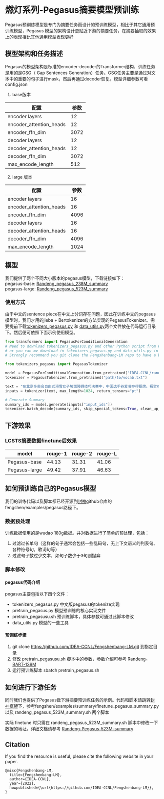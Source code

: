 # 燃灯系列-Pegasus摘要模型预训练
Pegasus预训练模型是专门为摘要任务而设计的预训练模型，相比于其它通用预训练模型，Pegasus 模型的架构设计更贴近下游的摘要任务，在摘要抽取的效果上的表现相比其他通用模型表现更好

## 模型架构和任务描述
Pegasus的模型架构是标准的encoder-decoder的Transformer结构，训练任务是用的是GSG（ Gap Sentences Generation）任务。GSG任务主要是通过对文本中的重要的句子进行mask，然后再通过decoder恢复。模型详细参数可看config.json

1. base版本

| 配置 | 参数 |
| ---- | ---- |
| encoder layers | 12 |
| encoder_attention_heads | 12 |
| encoder_ffn_dim | 3072 |
| decoder layers | 12 |
| decoder_attention_heads| 12 |
| decoder_ffn_dim | 3072 |
| max_encode_length | 512 |

2. large 版本
   
| 配置 | 参数 |
| ---- | ---- |
| encoder layers | 16 |
| encoder_attention_heads | 16 |
| encoder_ffn_dim | 4096 |
| decoder layers | 16 |
| decoder_attention_heads| 16 |
| decoder_ffn_dim | 4096 |
| max_encode_length | 1024 |


## 模型

我们提供了两个不同大小版本的pegasus模型，下载链接如下：<br>
pegasus-base: [Randeng_pegasus_238M_summary](https://huggingface.co/IDEA-CCNL/Randeng_Pegasus_238M_Summary) <br/>
pegasus-large: [Randeng_pegasus_523M_summary](https://huggingface.co/IDEA-CCNL/Randeng_Pegasus_523M_Summary)

### 使用方式

由于中文的sentence piece在中文上分词存在问题，因此在训练中文的pegasus模型时，我们才用的jieba + Bertokenizer的方法实现的PegasusTokenizer。需要提前下载[tokenizers_pegasus.py](https://huggingface.co/IDEA-CCNL/Randeng_Pegasus_523M_Summary/blob/main/tokenizers_pegasus.py) 和 [data_utils.py](https://huggingface.co/IDEA-CCNL/Randeng_Pegasus_523M_Summary/blob/main/data_utils.py)两个文件放在代码运行目录下。然后便可依照下面示例使用模型。

```python
from transformers import PegasusForConditionalGeneration
# Need to download tokenizers_pegasus.py and other Python script from Fengshenbang-LM github repo in advance,
# or you can mv download in tokenizers_pegasus.py and data_utils.py in https://huggingface.co/IDEA-CCNL/Randeng_Pegasus_238M_Summary/tree/main
# Strongly recommend you git clone the Fengshenbang-LM repo to have a better experience

from tokenizers_pegasus import PegasusTokenizer

model = PegasusForConditionalGeneration.from_pretrained("IDEA-CCNL/randeng_pegasus_238M_summary")
tokenizer = PegasusTokenizer.from_pretrained("path/to/vocab.txt")

text = "在北京冬奥会自由式滑雪女子坡面障碍技巧决赛中，中国选手谷爱凌夺得银牌。祝贺谷爱凌！今天上午，自由式滑雪女子坡面障碍技巧决赛举行。决赛分三轮进行，取选手最佳成绩排名决出奖牌。第一跳，中国选手谷爱凌获得69.90分。在12位选手中排名第三。完成动作后，谷爱凌又扮了个鬼脸，甚是可爱。第二轮中，谷爱凌在道具区第三个障碍处失误，落地时摔倒。获得16.98分。网友：摔倒了也没关系，继续加油！在第二跳失误摔倒的情况下，谷爱凌顶住压力，第三跳稳稳发挥，流畅落地！获得86.23分！此轮比赛，共12位选手参赛，谷爱凌第10位出场。网友：看比赛时我比谷爱凌紧张，加油！"
inputs = tokenizer(text, max_length=1024, return_tensors="pt")

# Generate Summary
summary_ids = model.generate(inputs["input_ids"])
tokenizer.batch_decode(summary_ids, skip_special_tokens=True, clean_up_tokenization_spaces=False)[0]
```

## 下游效果

### LCSTS摘要数据finetune后效果

| model | rouge-1 | rouge-2 | rouge-L |
| ---- | ---- | ---- | ---- |
| Pegasus-base  | 44.13 | 31.31 | 41.06 | 
| Pegasus-large | 49.42 | 37.91 | 46.63 |

## 如何预训练自己的Pegasus模型

我们的训练代码以及脚本都已经开源到[封神](https://github.com/IDEA-CCNL/Fengshenbang-LM/tree/hf-ds)github仓库的fengshen/examples/pegasus路径下。

### 数据预处理

训练数据使用的是wudao 180g数据。并对数据进行了简单的预处理，包括：
1. 过滤过长单句（这样的句子通常会包括一些乱码句，无上下文语义的列表句、各种符号句，歌词句等）
2. 过滤句子数过少文本，如句子数少于3句则抛弃

### 脚本修改

#### pegasus代码介绍
pegasus主要包括以下四个文件：
- tokenizers_pegasus.py 中文版pegasus的tokenize实现
- pretrain_pegasus.py 模型预训练的核心实现文件
- pretrain_pegasusu.sh 预训练脚本，具体参数可通过此脚本修改
- data_utils.py 模型的一些工具

#### 预训练步骤
1. git clone https://github.com/IDEA-CCNL/Fengshenbang-LM.git 到指定目录
2. 修改 pretrain_pegasusu.sh 脚本中的参数，参数介绍可参考 [Randeng-BART-139M](https://fengshenbang-doc.readthedocs.io/zh/latest/docs/%E7%87%83%E7%81%AF%E7%B3%BB%E5%88%97/BART-139M.html) 
3. 运行预训练脚本 sbatch pretrain_pegasus.sh

## 如何进行下游任务

同时我们也提供了Pegasus做下游摘要预训练任务的示例。代码和脚本请跳转[封神框架](https://github.com/IDEA-CCNL/Fengshenbang-LM/tree/hf-ds)下，参考fengshen/examples/summary/finetune_pegasus_summary.py 以及 randeng_pegasus_523M_summary.sh 两个脚本

实际 finetune 时只需在 randeng_pegasus_523M_summary.sh 脚本中修改一下数据的地址。详细文档请参考 [Randeng-Pegasus-523M-summary](https://fengshenbang-doc.readthedocs.io/zh/latest/docs/%E7%87%83%E7%81%AF%E7%B3%BB%E5%88%97/Randeng-Pegasus-523M-Summary.html)

## Citation
If you find the resource is useful, please cite the following website in your paper.
```
@misc{Fengshenbang-LM,
  title={Fengshenbang-LM},
  author={IDEA-CCNL},
  year={2022},
  howpublished={\url{https://github.com/IDEA-CCNL/Fengshenbang-LM}},
}
```